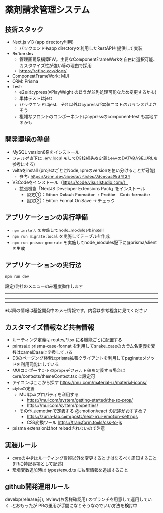 # 薬剤請求管理システム

## 技術スタック

- Next.js v13 (app directory利用)
  - バックエンドもapp directoryを利用したRestAPIを提供して実装
- Refine dev
  - 管理画面系構築FW。主要なComponentFrameWorkを自由に選択可能、カスタマイズ性が強い等の理由で採用
  - <https://refine.dev/docs/>
- ComponentFrameWork: MUI
- ORM: Prisma
- Test:
  - e2eはcypress(※PlayWright のほうが並列処理可能なため変更するかも)
  - 単体テストはjest
  - バックエンドはjest、それ以外はcypressが実装コストのバランスがよさそう
  - 複雑なフロントのコンポーネントはcypressのcomponent-test も実地するかも

## 開発環境の準備

- MySQL version8系をインストール
- フォルダ直下に .env.local をしてDB接続先を定義(.envのDATABASE_URLを参考にする)
- voltaをinstall (projectごとにNode,npmのversionを使い分けることが可能)
  - 参考: <https://zenn.dev/aiueda/articles/7dcecaa05d4f24>
- VSCodeをインストール（<https://code.visualstudio.com/）>
  - 拡張機能「NextJS Developer Extensions Pack」をインストール
    - 設定①：Editor: Default Formatter -> Prettier - Code formatter
    - 設定②：Editor: Format On Save -> チェック

## アプリケーションの実行準備

- `npm install` を実施してnode_modulesをinstall
- `npm run migrate:local` を実施してテーブルを作成
- `npm run prisma-generate` を実施してnode_modules配下に@prisma/client を生成

## アプリケーションの実行法

```bash
npm run dev
```

設定/会社のメニューのみ程度動作します

---

---

---

※以降の情報は基盤開発中のメモ情報です。内容は参考程度に見てください

## カスタマイズ情報など共有情報

- ルーティング定義は routes/\*.tsx に各機能ごとに配置する
- primsaは prisma-case-format を利用してsnake_caseのカラム名定義を変数はcamelCaseに変換している
- DBのページング検索はprisma拡張クライアントを利用してpaginateメソッドを利用可能にしている
- MUIコンポーネントのpropsデフォルト値を定義する場合は core/contexts/themeContext.tsx に設定可
- アイコンはここから探す <https://mui.com/material-ui/material-icons/>
- styleの定義
  - MUIはsxプロパティを利用する
    - <https://mui.com/system/getting-started/the-sx-prop/>
    - <https://mui.com/system/properties/>
  - その他はemotionで定義する @emotion/react の記述がおすすめ？
    - <https://zuma-lab.com/posts/next-mui-emotion-settings>
    - CSS変換ツール <https://transform.tools/css-to-js>
- prisma extensionはhot reloadされないので注意

## 実装ルール

- coreの中身はルーティング情報以外を変更するときはなるべく周知すること(PRに特記事項として記述)
- 環境変数追加時は types/env.d.ts にも型情報を追加すること

## github開発運用ルール

develop(release前), review(お客様確認用) のブランチを用意して運用していく..とおもったが
PRの運用が手間になりそうなのでいい方法を検討中
